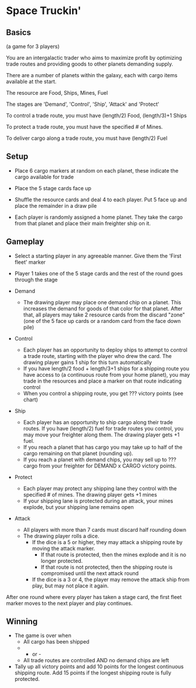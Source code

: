 # Space Truckin' #

## Basics ##

(a game for 3 players)

You are an intergalactic trader who aims to maximize profit by optimizing trade routes and providing goods to other planets demanding supply.

There are a number of planets within the galaxy, each with cargo items available at the start.

The resource are Food, Ships, Mines, Fuel 

The stages are 'Demand', 'Control', 'Ship', 'Attack' and 'Protect'

To control a trade route, you must have (length/2) Food, (length/3)+1 Ships 

To protect a trade route, you must have the specified # of Mines.

To deliver cargo along a trade route, you must have (length/2) Fuel 

## Setup ##

   * Place 6 cargo markers at random on each planet, these indicate the cargo available for trade

   * Place the 5 stage cards face up
   * Shuffle the resource cards and deal 4 to each player.  Put 5 face up and place the remainder in a draw pile
   * Each player is randomly assigned a home planet.  They take the cargo from that planet and place their main freighter ship on it.

## Gameplay ##


   * Select a starting player in any agreeable manner.  Give them the 'First fleet' marker
   * Player 1 takes one of the 5 stage cards and the rest of the round goes through the stage

   * Demand
      * The drawing player may place one demand chip on a planet.  This increases the demand for goods of that color for that planet.  After that, all players may take 2 resource cards from the discard "zone" (one of the 5 face up cards or a random card from the face down pile)
   * Control
      * Each player has an opportunity to deploy ships to attempt to control a trade route, starting with the player who drew the card.  The drawing player gains 1 ship for this turn automatically
      * If you have length/2 food + length/3+1 ships for a shipping route you have access to (a continuous route from your home planet), you may trade in the resources and place a marker on that route indicating control
      * When you control a shipping route, you get ??? victory points (see chart)
   * Ship
      * Each player has an opportunity to ship cargo along their trade routes.  If you have (length/2) fuel for trade routes you control, you may move your freighter along them.    The drawing player gets +1 fuel.
      * If you reach a planet that has cargo you may take up to half of the cargo remaining on that planet (rounding up).
      * If you reach a planet with demand chips, you may sell up to ??? cargo from your freighter for DEMAND  x CARGO victory points.
   * Protect
      * Each player may protect any shipping lane they control with the specified # of mines.  The drawing player gets +1 mines
      * If your shipping lane is protected during an attack, your mines explode, but your shipping lane remains open
   * Attack
      * All players with more than 7 cards must discard half rounding down
      * The drawing player rolls a dice. 
         * If the dice is a 5 or higher, they may attack a shipping route by moving the attack marker.  
            * If that route is protected, then the mines explode and it is no longer protected.
            * If that route is not protected, then the shipping route is compromised until the next attack round
         * If the dice is a 3 or 4, the player may remove the attack ship from play, but may not place it again.

After one round where every player has taken a stage card, the first fleet marker moves to the next player and play continues.

## Winning ##


   * The game is over when 
      * All cargo has been shipped
      *  - or -
      * All trade routes are controlled AND no demand chips are left
   * Tally up all victory points and add 10 points for the longest continuous shipping route.  Add 15 points if the longest shipping route is fully protected.
